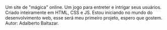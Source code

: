 Um site de "mágica" online. Um jogo para entreter e intrigar seus usuários. Criado inteiramente em HTML, CSS e JS.
Estou iniciando no mundo do desenvolvimento web, esse será meu primeiro projeto, espero que gostem.
Autor: Adalberto Baltazar.
